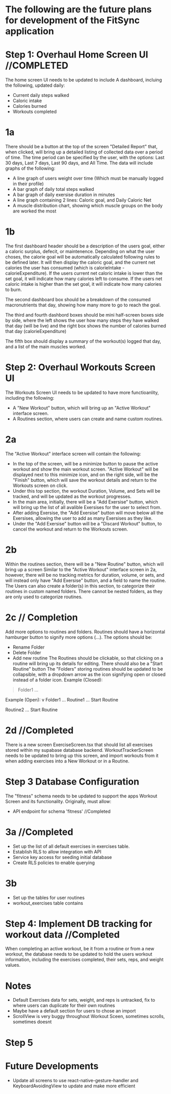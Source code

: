 # The following are the future plans for development of the FitSync application

# Step 1: Overhaul Home Screen UI //COMPLETED
The home screen UI needs to be updated to include A dashboard, incluing the following, updated daily:
- Current daily steps walked
- Caloric intake
- Calories burned
- Workouts completed

# 1a
There should be a button at the top of the screen "Detailed Report" that, when clicked, will bring up a detailed listing of collected data over a period of time. The time period can be specified by the user, with the options: Last 30 days, Last 7 days, Last 90 days, and All Time. The data will include graphs of the following:
- A line graph of users weight over time (Which must be manually logged in their profile)
- A bar graph of daily total steps walked
- A bar graph of daily exersise duration in minutes
- A line graph containing 2 lines: Caloric goal, and Daily Caloric Net
- A muscle distribution chart, showing which muscle groups on the body are worked the most

# 1b
The first dashboard header should be a description of the users goal, either a caloric surplus, defecit, or maintenence. Depending on what the user choses, the calorie goal will be automatically calculated following rules to be defined later. It will then display the  caloric goal, and the current net calories the user has consumed (which is calorieIntake - calorieExpenditure). If the users current net caloric intake is lower than the set goal, it will indicate how many calories left to consume. If the users net caloric intake is higher than the set goal, it will indicate how many calories to burn.

The second dashboard box should be a breakdown of the consumed macronutrients that day, showing how many more to go to reach the goal.

The third and fourth dashbord boxes should be mini half-screen boxes side by side, where the left shows the user how many steps they have walked that day (will be live) and the right box shows the number of calories burned that day (calorieExpenditure)

The fifth box should display a summary of the workout(s) logged that day, and a list of the main muscles worked.

# Step 2: Overhaul Workouts Screen UI
The Workouts Screen UI needs to be updated to have more functioanlity, including the following:
- A "New Workout" button, which will bring up an "Active Workout" interface screen. 
- A Routines section, where users can create and name custom routines.

# 2a
The "Active Workout" interface screen will contain the following: 
- In the top of the screen, will be a minimize button to pause the active workout and show the main workout screen. "Active Workout" will be displayed next to this minimize icon, and on the right side, will be the "Finish" button, which will save the workout details and return to the Workouts screen on click. 
- Under this top section, the workout Duration, Volume, and Sets will be tracked, and will be updated as the workout progresses. 
- In the main area, initially, there will be a "Add Exersise" button, which will bring up the list of all avalible Exersises for the user to select from. 
- After adding Exersise, the "Add Exersise" button will move below all the Exersises, allowing the user to add as many Exersises as they like. 
- Under the "Add Exersise" button will be a "Discard Workout" button, to cancel the workout and return to the Workouts screen.

# 2b 
Within the routines section, there will be a "New Routine" button, which will bring up a screen Similar to the "Active Workout" interface screen in 2a, however, there will be no tracking metrics for duration, volume, or sets, and will instead only have "Add Exersise" button, and a field to name the routine. The Users can also create a folder(s) in this section, to categorize their routines in custom named folders. There cannot be nested folders, as they are only used to categorize routines.

# 2c // Completion
Add more options to routines and folders. Routines should have a horizontal hamburger button to signify more options (...). The options should be:
- Rename Folder
- Delete Folder
- Add new routine
The Routines should be clickable, so that clicking on a routine will bring up its details for editing. There should also be a "Start Routine" button 
The "Folders" storing routines should be updated to be collapsible, with a dropdown arrow as the icon signifying open or closed instead of a folder icon.
Example (Closed):
> Folder1 ...

Example (Open):
v Folder1 ...
Routine1 ...
Start Routine

Routine2 ...
Start Routine

# 2d //Completed
There is a new screen ExerciseScreen.tsx that should list all exercises stored within my supabase database backend. WorkoutTrackerScreen needs to be updated to bring up this screen, and import workouts from it when adding exercises into a New Workout or in a Routine.

# Step 3 Database Configuration
The "fitness" schema needs to be updated to support the apps Workout Screen and its functionality.
Originally, must allow:
- API endpoint for schema 'fitness' //Completed


# 3a //Completed
- Set up the list of all default exercises in exercises table. 
- Establish RLS to allow integration with API
- Service key access for seeding initial database 
- Create RLS policies to enable querying

# 3b
- Set up the tables for user routines
- workout_exercises table contains 

# Step 4: Implement DB tracking for workout data //Completed
When completing an active workout, be it from a routine or from a new workout, the database needs to be updated to hold the users workout information, including the exercises completed, their sets, reps, and weight values.

# Notes
- Default Exercises data for sets, weight, and reps is untracked, fix to where users can duplicate for their own routines
- Maybe have a default section for users to chose an import 
- ScrollView is very buggy throughout Workout Sceen, sometimes scrolls, sometimes doesnt

# Step 5

# Future Developments
- Update all screens to use react-native-gesture-handler and KeyboardAvoidingView to update and make more efficient